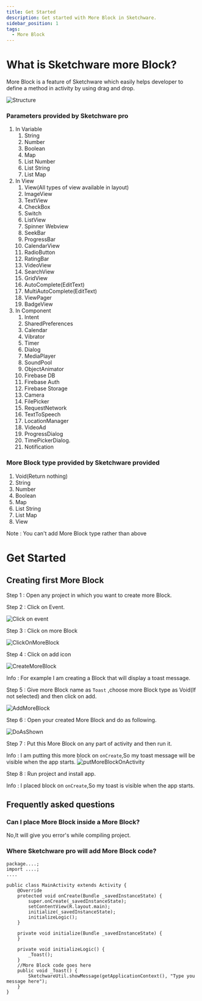 ```yaml
---
title: Get Started
description: Get started with More Block in Sketchware.
sidebar_position: 1
tags:
  - More Block
---
```

# What is Sketchware more Block?
More Block is a feature of Sketchware which easily helps developer to define a method in activity by using drag and drop.

![Structure](assets/structure.png)

### Parameters provided by Sketchware pro
   1. In Variable
      1. String
      2. Number
      3. Boolean
      4. Map
      5. List Number
      6. List String
      7. List Map
   2. In View
      1. View(All types of view available in layout)
      2. ImageView
      3. TextView
      4. CheckBox
      5. Switch
      6. ListView
      7. Spinner Webview
      8. SeekBar
      9. ProgressBar
      10. CalendarView
      11. RadioButton
      12. RatingBar
      13. VideoView
      14. SearchView
      15. GridView
      16. AutoComplete(EditText)
      17. MultiAutoComplete(EditText)
      18. ViewPager
      19. BadgeView
   3. In Component
      1. Intent
      2. SharedPreferences
      3. Calendar
      4. Vibrator
      5. Timer
      6. Dialog
      7. MediaPlayer
      8. SoundPool
      9. ObjectAnimator
      10. Firebase DB
      11. Firebase Auth
      12. Firebase Storage
      13. Camera
      14. FilePicker
      15. RequestNetwork
      16. TextToSpeech
      17. LocationManager
      18. VideoAd
      19. ProgressDialog
      20. TimePickerDialog.
      21. Notification

### More Block type provided by Sketchware provided
1. Void(Return nothing)
2. String
3. Number
4. Boolean
5. Map
6. List String
7. List Map
8. View

Note : You can't add More Block type rather than above

# Get Started
## Creating first More Block
Step 1 : Open any project in which you want to create more Block.

Step 2 : Click on Event.

![Click on event](assets/clickon-event.jpg)

Step 3 : Click on more Block

![ClickOnMoreBlock](assets/clickonmoreblock.jpg)

Step 4 : Click on add icon

![CreateMoreBlock](assets/create-more-block.jpg)

Info : For example I am creating a Block that will display a toast message.

Step 5 : Give more Block name as `Toast` ,choose more Block type as Void(If not selected) and then click on add.

![AddMoreBlock](assets/add-more-block.jpg)

Step 6 : Open your created More Block and do as following.

![DoAsShown](assets/DoAsShown.jpg)

Step 7 : Put this More Block on any part of activity and then run it.

Info : I am putting this more block on `onCreate`,So my toast message will be visible when the app starts.
![putMoreBlockOnActivity](assets/putMoreBlockOnActivity.jpg)

Step 8 : Run project and install app.

Info : I placed block on `onCreate`,So my toast is visible when the app starts.

## Frequently asked questions
### Can I place More Block inside a More Block?
No,It will give you error's while compiling project.
### Where Sketchware pro will add More Block code?
```
package....;
import ....;
....

public class MainActivity extends Activity {
	@Override
	protected void onCreate(Bundle _savedInstanceState) {
		super.onCreate(_savedInstanceState);
		setContentView(R.layout.main);
		initialize(_savedInstanceState);
		initializeLogic();
	}
		
	private void initialize(Bundle _savedInstanceState) {
	}
		
	private void initializeLogic() {
		_Toast();
	}
	//More Block code goes here
	public void _Toast() {
		SketchwareUtil.showMessage(getApplicationContext(), "Type you message here");
	}
}
```
